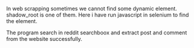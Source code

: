 In web scrapping sometimes we cannot find some dynamic element. shadow_root is one of them.
Here i have run javascript in selenium to find the element.

The program search in reddit searchboox and extract post and comment from the website successfully.
